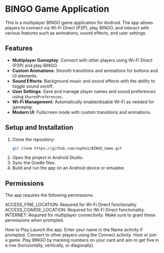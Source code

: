 # BINGO Game Application

This is a multiplayer BINGO game application for Android. The app allows players to connect via Wi-Fi Direct (P2P), play BINGO, and interact with various features such as animations, sound effects, and user settings.

## Features

- **Multiplayer Gameplay**: Connect with other players using Wi-Fi Direct (P2P) and play BINGO.
- **Custom Animations**: Smooth transitions and animations for buttons and UI elements.
- **Sound Effects**: Background music and sound effects with the ability to toggle sound on/off.
- **User Settings**: Save and manage player names and sound preferences using `SharedPreferences`.
- **Wi-Fi Management**: Automatically enable/disable Wi-Fi as needed for gameplay.
- **Modern UI**: Fullscreen mode with custom transitions and animations.

## Setup and Installation

1. Clone the repository:
   ```bash
   git clone https://github.com/sopho1/BINGO_Game.git
2. Open the project in Android Studio.
3. Sync the Gradle files.
4. Build and run the app on an Android device or emulator.

## Permissions
The app requires the following permissions:

ACCESS_FINE_LOCATION: Required for Wi-Fi Direct functionality.
ACCESS_COARSE_LOCATION: Required for Wi-Fi Direct functionality.
INTERNET: Required for multiplayer connectivity.
Make sure to grant these permissions when prompted.

How to Play
Launch the app.
Enter your name in the Name activity if prompted.
Connect to other players using the Connect activity.
Host or join a game.
Play BINGO by marking numbers on your card and aim to get five in a row (horizontally, vertically, or diagonally).
